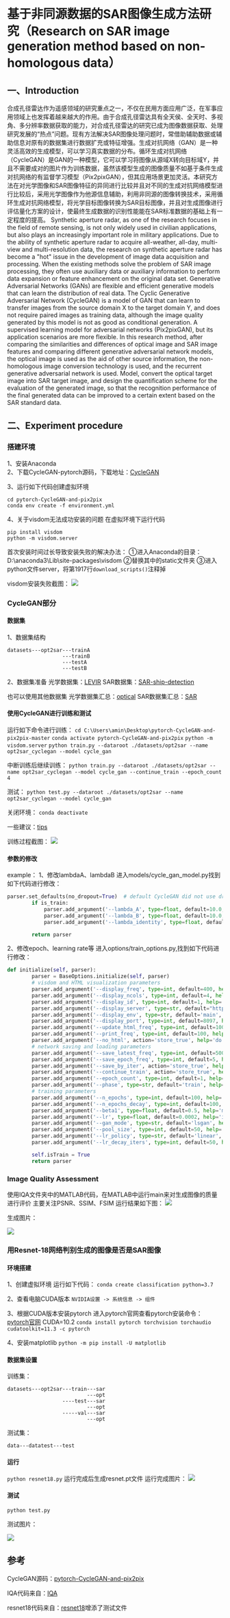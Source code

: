# 基于非同源数据的SAR图像生成方法研究（Research on SAR image generation method based on non-homologous data）  

## 一、Introduction
合成孔径雷达作为遥感领域的研究重点之一，不仅在民用方面应用广泛，在军事应用领域上也发挥着越来越大的作用。由于合成孔径雷达具有全天侯、全天时、多视角、多分辨率数据获取的能力，对合成孔径雷达的研究已成为图像数据获取、处理研究发展的“热点”问题。现有方法解决SAR图像处理问题时，常借助辅助数据或辅助信息对原有的数据集进行数据扩充或特征增强。生成对抗网络（GAN）是一种灵活高效的生成模型，可以学习真实数据的分布。循环生成对抗网络（CycleGAN）是GAN的一种模型，它可以学习将图像从源域X转向目标域Y，并且不需要成对的图片作为训练数据，虽然该模型生成的图像质量不如基于条件生成对抗网络的有监督学习模型（Pix2pixGAN），但其应用场景更加灵活。本研究方法在对光学图像和SAR图像特征的异同进行比较并且对不同的生成对抗网络模型进行比较后，采用光学图像作为他源信息辅助，利用非同源的图像转换技术，采用循环生成对抗网络模型，将光学目标图像转换为SAR目标图像，并且对生成图像进行评估量化方案的设计，使最终生成数据的识别性能能在SAR标准数据的基础上有一定程度的提高。
Synthetic aperture radar, as one of the research focuses in the field of remote sensing, is not only widely used in civilian applications, but also plays an increasingly important role in military applications. Due to the ability of synthetic aperture radar to acquire all-weather, all-day, multi-view and multi-resolution data, the research on synthetic aperture radar has become a "hot" issue in the development of image data acquisition and processing. When the existing methods solve the problem of SAR image processing, they often use auxiliary data or auxiliary information to perform data expansion or feature enhancement on the original data set. Generative Adversarial Networks (GANs) are flexible and efficient generative models that can learn the distribution of real data. The Cyclic Generative Adversarial Network (CycleGAN) is a model of GAN that can learn to transfer images from the source domain X to the target domain Y, and does not require paired images as training data, although the image quality generated by this model is not as good as conditional generation. A supervised learning model for adversarial networks (Pix2pixGAN), but its application scenarios are more flexible. In this research method, after comparing the similarities and differences of optical image and SAR image features and comparing different generative adversarial network models, the optical image is used as the aid of other source information, the non-homologous image conversion technology is used, and the recurrent generative adversarial network is used. Model, convert the optical target image into SAR target image, and design the quantification scheme for the evaluation of the generated image, so that the recognition performance of the final generated data can be improved to a certain extent based on the SAR standard data.

## 二、Experiment procedure

### 搭建环境
1、安装Anaconda  
2、下载CycleGAN-pytorch源码，下载地址：[CycleGAN](https://github.com/junyanz/pytorch-CycleGAN-and-pix2pix)

3、运行如下代码创建虚拟环境
```
cd pytorch-CycleGAN-and-pix2pix
conda env create -f environment.yml
```
4、关于visdom无法成功安装的问题
在虚拟环境下运行代码
```
pip install visdom
python -m visdom.server
```
首次安装时间过长导致安装失败的解决办法：
①进入Anaconda的目录：D:\anaconda3\Lib\site-packages\visdom
②替换其中的static文件夹
③进入python文件server，将第1917行`download_scripts()`注释掉

visdom安装失败截图：
<img src=./images/visdom-fail.png>
### CycleGAN部分
#### 数据集
1、数据集结构
```
datasets---opt2sar---trainA
                  ---trainB
                  ---testA
                  ---testB
```
2、数据集准备
光学数据集：[LEVIR](http://levir.buaa.edu.cn/Code.htm)
SAR数据集：[SAR-ship-detection](https://aistudio.baidu.com/aistudio/datasetdetail/54361)

也可以使用其他数据集
光学数据集汇总：[optical](https://blog.csdn.net/qq_27930679/article/details/110631002
)
SAR数据集汇总：[SAR](https://blog.csdn.net/qq_40181592/article/details/120276322)
#### 使用CycleGAN进行训练和测试
运行如下命令进行训练：
`cd C:\Users\amin\Desktop\pytorch-CycleGAN-and-pix2pix-master`
`conda activate pytorch-CycleGAN-and-pix2pix`
`python -m visdom.server`
`python train.py --dataroot ./datasets/opt2sar --name opt2sar_cyclegan --model cycle_gan`

中断训练后继续训练：
`python train.py --dataroot ./datasets/opt2sar --name opt2sar_cyclegan --model cycle_gan --continue_train --epoch_count 4`

测试：
`python test.py --dataroot ./datasets/opt2sar --name opt2sar_cyclegan --model cycle_gan`

关闭环境：
`conda deactivate`

一些建议：[tips](https://github.com/junyanz/pytorch-CycleGAN-and-pix2pix/blob/master/docs/tips.md#training%20test-tips)

训练过程截图：
<img src=./images/cyclegan-train-success.png>
#### 参数的修改
example：
1、修改lambdaA、lambdaB
进入models/cycle_gan_model.py找到如下代码进行修改：
```python
parser.set_defaults(no_dropout=True)  # default CycleGAN did not use dropout
        if is_train:
            parser.add_argument('--lambda_A', type=float, default=10.0, help='weight for cycle loss (A -> B -> A)')
            parser.add_argument('--lambda_B', type=float, default=10.0, help='weight for cycle loss (B -> A -> B)')
            parser.add_argument('--lambda_identity', type=float, default=0.5, help='use identity mapping. Setting lambda_identity other than 0 has an effect of scaling the weight of the identity mapping loss. For example, if the weight of the identity loss should be 10 times smaller than the weight of the reconstruction loss, please set lambda_identity = 0.1')

        return parser
```
2、修改epoch、learning rate等
进入options/train_options.py,找到如下代码进行修改：
```python
def initialize(self, parser):
        parser = BaseOptions.initialize(self, parser)
        # visdom and HTML visualization parameters
        parser.add_argument('--display_freq', type=int, default=400, help='frequency of showing training results on screen')
        parser.add_argument('--display_ncols', type=int, default=4, help='if positive, display all images in a single visdom web panel with certain number of images per row.')
        parser.add_argument('--display_id', type=int, default=1, help='window id of the web display')
        parser.add_argument('--display_server', type=str, default="http://localhost", help='visdom server of the web display')
        parser.add_argument('--display_env', type=str, default='main', help='visdom display environment name (default is "main")')
        parser.add_argument('--display_port', type=int, default=8097, help='visdom port of the web display')
        parser.add_argument('--update_html_freq', type=int, default=1000, help='frequency of saving training results to html')
        parser.add_argument('--print_freq', type=int, default=100, help='frequency of showing training results on console')
        parser.add_argument('--no_html', action='store_true', help='do not save intermediate training results to [opt.checkpoints_dir]/[opt.name]/web/')
        # network saving and loading parameters
        parser.add_argument('--save_latest_freq', type=int, default=5000, help='frequency of saving the latest results')
        parser.add_argument('--save_epoch_freq', type=int, default=5, help='frequency of saving checkpoints at the end of epochs')
        parser.add_argument('--save_by_iter', action='store_true', help='whether saves model by iteration')
        parser.add_argument('--continue_train', action='store_true', help='continue training: load the latest model')
        parser.add_argument('--epoch_count', type=int, default=1, help='the starting epoch count, we save the model by <epoch_count>, <epoch_count>+<save_latest_freq>, ...')
        parser.add_argument('--phase', type=str, default='train', help='train, val, test, etc')
        # training parameters
        parser.add_argument('--n_epochs', type=int, default=100, help='number of epochs with the initial learning rate')
        parser.add_argument('--n_epochs_decay', type=int, default=100, help='number of epochs to linearly decay learning rate to zero')
        parser.add_argument('--beta1', type=float, default=0.5, help='momentum term of adam')
        parser.add_argument('--lr', type=float, default=0.0002, help='initial learning rate for adam')
        parser.add_argument('--gan_mode', type=str, default='lsgan', help='the type of GAN objective. [vanilla| lsgan | wgangp]. vanilla GAN loss is the cross-entropy objective used in the original GAN paper.')
        parser.add_argument('--pool_size', type=int, default=50, help='the size of image buffer that stores previously generated images')
        parser.add_argument('--lr_policy', type=str, default='linear', help='learning rate policy. [linear | step | plateau | cosine]')
        parser.add_argument('--lr_decay_iters', type=int, default=50, help='multiply by a gamma every lr_decay_iters iterations')

        self.isTrain = True
        return parser
```
### Image Quality Assessment

使用IQA文件夹中的MATLAB代码，在MATLAB中运行main来对生成图像的质量进行评价
主要关注PSNR、SSIM、FSIM
运行结果如下图：
<img src=./images/IQAresult.png>

生成图片：

<img src=./images/cyclegan-generation17.png>

### 用Resnet-18网络判别生成的图像是否是SAR图像

#### 环境搭建

1、创建虚拟环境
运行如下代码：
`conda create classification python=3.7`

2、查看电脑CUDA版本
`NVIDIA设置 -> 系统信息 -> 组件`

3、根据CUDA版本安装pytorch
进入pytorch官网查看pytorch安装命令：[pytorch官网](https://pytorch.org/get-started/locally/)
CUDA=10.2
`conda install pytorch torchvision torchaudio cudatoolkit=11.3 -c pytorch`

4、安装matplotlib
`python -m pip install -U matplotlib`

#### 数据集设置

训练集：
```
datasets---opt2sar---train---sar
                          ---opt
                  ----test---sar
                          ---opt
                  -----val---sar
                          ---opt
```
测试集：
```
data---datatest---test
```
#### 运行

`python resnet18.py`
运行完成后生成resnet.pt文件
运行完成图片：
<img src=./images/resnet18train.png>
#### 测试

`python test.py`

测试图片：

<img src=./images/resnet18predict.png>

## 参考
CycleGAN源码：[pytorch-CycleGAN-and-pix2pix](https://github.com/junyanz/pytorch-CycleGAN-and-pix2pix)

IQA代码来自：[IQA](https://github.com/shaonianruntu/Image-Quality-Assessment)

resnet18代码来自：[resnet18](https://github.com/xiaobaicxy/resnet18-image-classification-pytorch)增添了测试文件












